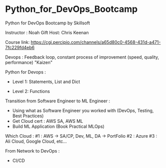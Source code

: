 # Python_for_DevOps_Bootcamp

Python for DevOps Bootcamp by Skillsoft

Instructor : Noah Gift
Host: Chris Keenan

Course link: https://cgi.percipio.com/channels/a65d80c0-4568-431d-a471-7fc229fd4eb6

Devops : Feedback loop, constant process of improvement (speed, quality, performance) "Kaizen"

Python for Devops :

- Level 1: Statements, List and Dict

- Level 2: Functions

Transition from Software Engineer to ML Engineer :

- Using what as Software Engineer you worked with (DevOps, Testing, Best Practices)
- Get Cloud cert : AWS SA, AWS ML
- Build ML Application (Book Practical MLOps)

Which Cloud :
#1 : AWS -> SA/CP, Dev, ML, DA -> PortFolio
#2 : Azure
#3 : Ali Cloud, Google Cloud, etc...

From Network to DevOps :

- CI/CD
